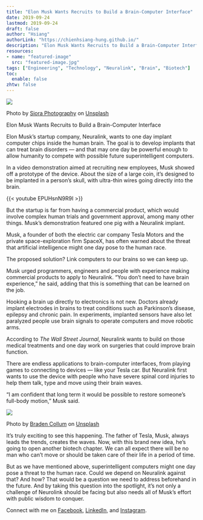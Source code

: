 ```yaml
---
title: "Elon Musk Wants Recruits to Build a Brain-Computer Interface"
date: 2019-09-24
lastmod: 2019-09-24
draft: false
author: "Hsiang"
authorLink: "https://chienhsiang-hung.github.io/"
description: "Elon Musk Wants Recruits to Build a Brain-Computer Interface"
resources:
- name: "featured-image"
  src: "featured-image.jpg"
tags: ["Engineering", "Technology", "Neuralink", "Brain", "Biotech"]
toc:
  enable: false
zhtw: false
---
```

![](https://miro.medium.com/max/700/0*dC7N5lBJhZHxtLhy)

Photo by  [Siora Photography](https://unsplash.com/@siora18?utm_source=medium&utm_medium=referral)  on  [Unsplash](https://unsplash.com/?utm_source=medium&utm_medium=referral)

Elon Musk Wants Recruits to Build a Brain-Computer Interface

Elon Musk’s startup company, Neuralink, wants to one day implant computer chips inside the human brain. The goal is to develop implants that can treat brain disorders — and that may one day be powerful enough to allow humanity to compete with possible future superintelligent computers.

In a video demonstration aimed at recruiting new employees, Musk showed off a prototype of the device. About the size of a large coin, it’s designed to be implanted in a person’s skull, with ultra-thin wires going directly into the brain.

{{< youtube EPUHsnN9R9I >}}

But the startup is far from having a commercial product, which would involve complex human trials and government approval, among many other things. Musk’s demonstration featured one pig with a Neuralink implant.

Musk, a founder of both the electric car company Tesla Motors and the private space-exploration firm SpaceX, has often warned about the threat that artificial intelligence might one day pose to the human race.

The proposed solution? Link computers to our brains so we can keep up.

Musk urged programmers, engineers and people with experience making commercial products to apply to Neuralink. “You don’t need to have brain experience,” he said, adding that this is something that can be learned on the job.

Hooking a brain up directly to electronics is not new. Doctors already implant electrodes in brains to treat conditions such as Parkinson’s disease, epilepsy and chronic pain. In experiments, implanted sensors have also let paralyzed people use brain signals to operate computers and move robotic arms.

According to  _The Wall Street Journal_, Neuralink wants to build on those medical treatments and one day work on surgeries that could improve brain function.

There are endless applications to brain-computer interfaces, from playing games to connecting to devices — like your Tesla car. But Neuralink first wants to use the device with people who have severe spinal cord injuries to help them talk, type and move using their brain waves.

“I am confident that long term it would be possible to restore someone’s full-body motion,” Musk said.

![](https://miro.medium.com/max/700/0*zvJdfJVEUX12v1Tm)

Photo by  [Braden Collum](https://unsplash.com/@bradencollum?utm_source=medium&utm_medium=referral)  on  [Unsplash](https://unsplash.com/?utm_source=medium&utm_medium=referral)

It’s truly exciting to see this happening. The father of Tesla, Musk, always leads the trends, creates the waves. Now, with this brand new idea, he’s going to open another biotech chapter. We can all expect there will be no man who can’t move or should be taken care of their life in a period of time.

But as we have mentioned above, superintelligent computers might one day pose a threat to the human race. Could we depend on Neuralink against that? And how? That would be a question we need to address beforehand in the future. And by taking this question into the spotlight, it’s not only a challenge of Neurolink should be facing but also needs all of Musk’s effort with public wisdom to conquer.

Connect with me on [Facebook](https://www.facebook.com/iamchienhsianghung/), [LinkedIn](https://www.linkedin.com/in/chien-hsiang-hung/), and [Instagram](https://www.instagram.com/hung_chienhsiang/).